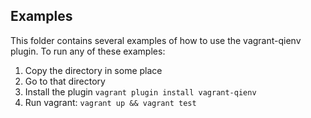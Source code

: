 Examples
-------

This folder contains several examples of how to use the vagrant-qienv plugin. To
run any of these examples:

 1. Copy the directory in some place
 2. Go to that directory
 2. Install the plugin
    `vagrant plugin install vagrant-qienv`
 3. Run vagrant:
    `vagrant up && vagrant test`

